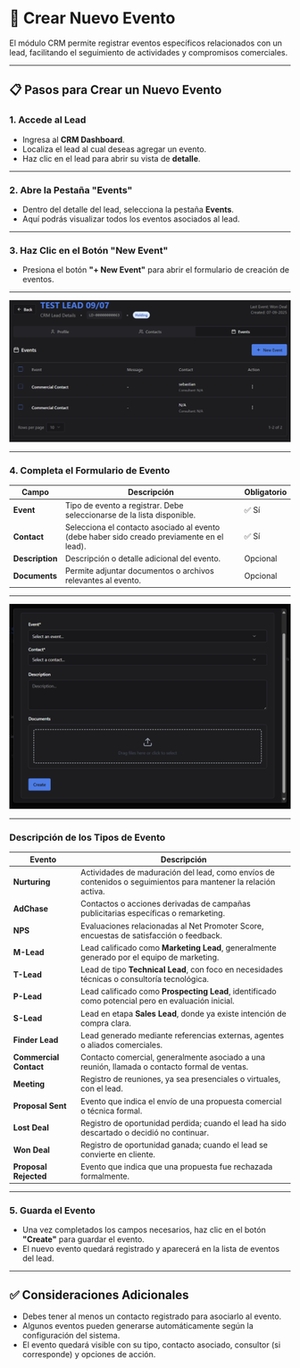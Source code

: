 # 📅 Crear Nuevo Evento

El módulo CRM permite registrar eventos específicos relacionados con un lead, facilitando el seguimiento de actividades y compromisos comerciales.

---

## 📋 Pasos para Crear un Nuevo Evento

### 1. Accede al Lead
- Ingresa al **CRM Dashboard**.
- Localiza el lead al cual deseas agregar un evento.
- Haz clic en el lead para abrir su vista de **detalle**.

---

### 2. Abre la Pestaña "Events"
- Dentro del detalle del lead, selecciona la pestaña **Events**.
- Aquí podrás visualizar todos los eventos asociados al lead.

---

### 3. Haz Clic en el Botón "New Event"
- Presiona el botón **"+ New Event"** para abrir el formulario de creación de eventos.

---

![alt text](<../../../static/img/Eventos/ventana principal.png>)

---

### 4. Completa el Formulario de Evento

| Campo       | Descripción                                      | Obligatorio |
|-------------|--------------------------------------------------|-------------|
| **Event**   | Tipo de evento a registrar. Debe seleccionarse de la lista disponible. | ✅ Sí |
| **Contact** | Selecciona el contacto asociado al evento (debe haber sido creado previamente en el lead). | ✅ Sí |
| **Description** | Descripción o detalle adicional del evento.  | Opcional    |
| **Documents**   | Permite adjuntar documentos o archivos relevantes al evento. | Opcional    |

---

![alt text](<../../../static/img/Eventos/formulario nuevo evento.png>)

---

### Descripción de los Tipos de Evento

| Evento              | Descripción                                                                    |
|---------------------|--------------------------------------------------------------------------------|
| **Nurturing**       | Actividades de maduración del lead, como envíos de contenidos o seguimientos para mantener la relación activa. |
| **AdChase**         | Contactos o acciones derivadas de campañas publicitarias específicas o remarketing. |
| **NPS**             | Evaluaciones relacionadas al Net Promoter Score, encuestas de satisfacción o feedback. |
| **M-Lead**          | Lead calificado como **Marketing Lead**, generalmente generado por el equipo de marketing. |
| **T-Lead**          | Lead de tipo **Technical Lead**, con foco en necesidades técnicas o consultoría tecnológica. |
| **P-Lead**          | Lead calificado como **Prospecting Lead**, identificado como potencial pero en evaluación inicial. |
| **S-Lead**          | Lead en etapa **Sales Lead**, donde ya existe intención de compra clara. |
| **Finder Lead**     | Lead generado mediante referencias externas, agentes o aliados comerciales. |
| **Commercial Contact** | Contacto comercial, generalmente asociado a una reunión, llamada o contacto formal de ventas. |
| **Meeting**         | Registro de reuniones, ya sea presenciales o virtuales, con el lead. |
| **Proposal Sent**   | Evento que indica el envío de una propuesta comercial o técnica formal. |
| **Lost Deal**       | Registro de oportunidad perdida; cuando el lead ha sido descartado o decidió no continuar. |
| **Won Deal**        | Registro de oportunidad ganada; cuando el lead se convierte en cliente. |
| **Proposal Rejected** | Evento que indica que una propuesta fue rechazada formalmente. |

---

### 5. Guarda el Evento
- Una vez completados los campos necesarios, haz clic en el botón **"Create"** para guardar el evento.
- El nuevo evento quedará registrado y aparecerá en la lista de eventos del lead.

---

## ✅ Consideraciones Adicionales
- Debes tener al menos un contacto registrado para asociarlo al evento.
- Algunos eventos pueden generarse automáticamente según la configuración del sistema.
- El evento quedará visible con su tipo, contacto asociado, consultor (si corresponde) y opciones de acción.

